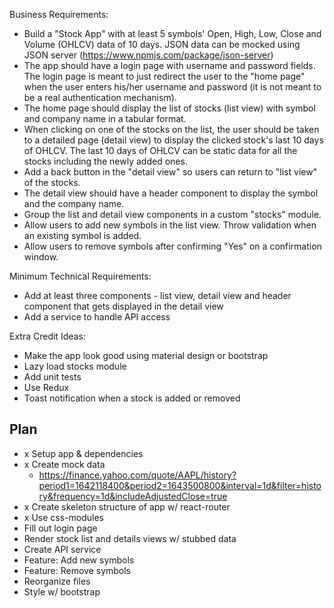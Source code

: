 Business Requirements:
- Build a "Stock App" with at least 5 symbols' Open, High, Low, Close and Volume (OHLCV) data of 10 days. JSON data can be mocked using JSON server (https://www.npmjs.com/package/json-server)
- The app should have a login page with username and password fields. The login page is meant to just redirect the user to the "home page" when the user enters his/her username and password (it is not meant to be a real authentication mechanism).  
- The home page should display the list of stocks (list view) with symbol and company name in a tabular format.
- When clicking on one of the stocks on the list, the user should be taken to a detailed page (detail view) to display the clicked stock's last 10 days of OHLCV. The last 10 days of OHLCV can be static data for all the stocks including the newly added ones.  
- Add a back button in the "detail view" so users can return to "list view" of the stocks.
- The detail view should have a header component to display the symbol and the company name.
- Group the list and detail view components in a custom "stocks" module.
- Allow users to add new symbols in the list view. Throw validation when an existing symbol is added.
- Allow users to remove symbols after confirming "Yes" on a confirmation window.

Minimum Technical Requirements:
- Add at least three components - list view, detail view and header component that gets displayed in the detail view
- Add a service to handle API access

Extra Credit Ideas:
- Make the app look good using material design or bootstrap
- Lazy load stocks module
- Add unit tests 
- Use Redux
- Toast notification when a stock is added or removed


## Plan
- x Setup app & dependencies
- x Create mock data
  - https://finance.yahoo.com/quote/AAPL/history?period1=1642118400&period2=1643500800&interval=1d&filter=history&frequency=1d&includeAdjustedClose=true
- x Create skeleton structure of app w/ react-router
- x Use css-modules
- Fill out login page
- Render stock list and details views w/ stubbed data
- Create API service
- Feature: Add new symbols
- Feature: Remove symbols
- Reorganize files
- Style w/ bootstrap
